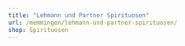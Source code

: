 ```yaml
---
title: "Lehmann und Partner Spirituosen"
url: /memmingen/lehmann-und-partner-spirituosen/
shop: Spirituosen
---
```

